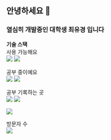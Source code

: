 ## 안녕하세요 👋
### 열심히 개발중인 대학생 최유경 입니다

**기술 스택**  
사용 가능해요  
<img src="https://img.shields.io/badge/Python-3776AB?style=flat-square&logo=Python&logoColor=white"/>
<img src="https://img.shields.io/badge/C-A8B9CC?style=flat-square&logo=C&logoColor=white"/>

공부 중이예요  
<img src="https://img.shields.io/badge/C++-00599C?style=flat-square&logo=CPlusPlus&logoColor=white"/>
<img src="https://img.shields.io/badge/Unreal Engine 5-0E1128?style=flat-square&logo=Unreal Engine&logoColor=white"/>

공부 기록하는 곳  
<a href="https://www.instagram.com/devgame_mokkeu"><img src="https://img.shields.io/badge/Instagram-%23E4405F.svg?style=for-the-badge&logo=Instagram&logoColor=white&link=https://www.instagram.com/devgame_mokkeu"/></a>
<a href="https://choiyu7800.tistory.com/"><img src="https://github-readme-tistory-card.vercel.app/api/badge?name=Tistory&theme=default"/></a>

<img src="https://github-readme-stats.vercel.app/api?username=YUgyeong-Choi&show_icons=true&theme=onedark">

방문자 수  
<a href="https://github.com/YUgyeong-Choi"><img src="https://hits.seeyoufarm.com/api/count/incr/badge.svg?url=https%3A%2F%2Fgithub.com%2FYUgyeong-Choi&count_bg=%23000000&title_bg=%23000000&icon=github.svg&icon_color=%23E7E7E7&title=Github&edge_flat=false"/></a>


<!--
**YUgyeong-Choi/YUgyeong-Choi** is a ✨ _special_ ✨ repository because its `README.md` (this file) appears on your GitHub profile.

Here are some ideas to get you started:

- 🔭 I’m currently working on ...
- 🌱 I’m currently learning ...
- 👯 I’m looking to collaborate on ...
- 🤔 I’m looking for help with ...
- 💬 Ask me about ...
- 📫 How to reach me: ...
- 😄 Pronouns: ...
- ⚡ Fun fact: ...
-->
